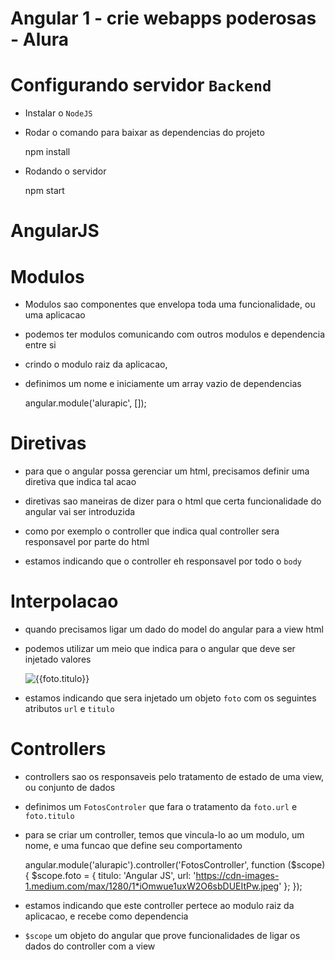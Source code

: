 # Angular 1 - crie webapps poderosas - Alura

# Configurando servidor `Backend`

* Instalar o `NodeJS`

* Rodar o comando para baixar as dependencias do projeto

    npm install

* Rodando o servidor

    npm start    

# AngularJS

# Modulos

* Modulos sao componentes que envelopa toda uma funcionalidade, ou uma aplicacao
* podemos ter modulos comunicando com outros modulos e dependencia entre si
* crindo o modulo raiz da aplicacao, 
* definimos um nome e iniciamente um array vazio de dependencias

    angular.module('alurapic', []);

# Diretivas

* para que o angular possa gerenciar um html, precisamos definir uma diretiva que indica tal acao

    <html lang="pt-br" ng-app="alurapic"></html>

* diretivas sao maneiras de dizer para o html que certa funcionalidade do angular vai ser introduzida

* como por exemplo o controller que indica qual controller sera responsavel por parte do html

    <body ng-controller="FotosController"></body>

* estamos indicando que o controller eh responsavel por todo o `body`

# Interpolacao

* quando precisamos ligar um dado do model do angular para a view html
* podemos utilizar um meio que indica para o angular que deve ser injetado valores

    <img src="{{foto.url}}" alt="{{foto.titulo}}" class="img-responsive center-block">

* estamos indicando que sera injetado um objeto `foto` com os seguintes atributos `url` e `titulo`

# Controllers

* controllers sao os responsaveis pelo tratamento de estado de uma view, ou conjunto de dados
* definimos um `FotosControler` que fara o tratamento da `foto.url` e `foto.titulo`
* para se criar um controller, temos que vincula-lo ao um modulo, um nome, e uma funcao que define seu comportamento

    angular.module('alurapic').controller('FotosController', function ($scope) {
        $scope.foto = {
            titulo: 'Angular JS',
            url: 'https://cdn-images-1.medium.com/max/1280/1*iOmwue1uxW2O6sbDUEItPw.jpeg'
        };
    });

* estamos indicando que este controller pertece ao modulo raiz da aplicacao, e recebe como dependencia
* `$scope` um objeto do angular que prove funcionalidades de ligar os dados do controller com a view